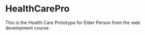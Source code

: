 # HealthCarePro
This is the Health Care Prototype for Elder Person  from the web development course .
